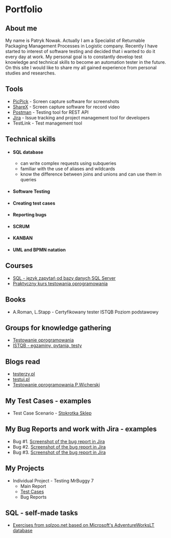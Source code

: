 # Portfolio
## About me
My name is Patryk Nowak. Actually I am a Specialist of Returnable Packaging Management Processes in Logistic company. Recently I have started to interest of software testing and decided that i wanted to do it every day at work. My personal goal is to constantly develop test knowledge and technical skills to become an automation tester in the future. On this site I would like to share my all gained experience from personal studies and researches.
## Tools
* [PicPick](https://picpick.app/pl/) - Screen capture software for screenshots
* [ShareX](https://getsharex.com) - Screen capture software for record video
* [Postman](https://www.postman.com) - Testing tool for REST API
* [Jira](https://www.atlassian.com/pl/software/jira) - Issue tracking and project management tool for developers
* TestLink - Test management tool
## Technical skills
* #### SQL database
  * can write complex requests using subqueries
  * familiar with the use of aliases and wildcards
  * know the difference between joins and unions and can use them in queries
* #### Software Testing
* #### Creating test cases
* #### Reporting bugs
* #### SCRUM
* #### KANBAN
* #### UML and BPMN natation
## Courses
* [SQL - język zapytań od bazy danych SQL Server](https://www.udemy.com/course/kurs-sql)
* [Praktyczny kurs testowania oprogramowania](https://www.udemy.com/course/praktyczny-kurs-testowania-oprogramowania)
## Books
* A.Roman, L.Stapp - Certyfikowany tester ISTQB Poziom podstawowy
## Groups for knowledge gathering
* [Testowanie oprogramowania](https://www.facebook.com/groups/TestowanieOprogramowania)
* [ISTQB - egzaminy, pytania, testy](https://www.facebook.com/groups/194288250951242)
## Blogs read
* [testerzy.pl](https://testerzy.pl)
* [testuj.pl](https://testuj.pl/blog/)
* [Testowanie oprogramowania P.Wicherski](https://pwicherski.gitbook.io/testowanie-oprogramowania/)
## My Test Cases - examples
* Test Case Scenario - [Stokrotka Sklep](https://drive.google.com/file/d/1fljlqdIdEFgaBWVysQPstlPHJ2QNHsNL/view?usp=sharing)
## My Bug Reports and work with Jira - examples
* Bug #1. [Screenshot of the bug report in Jira](https://drive.google.com/file/d/12WOwPOieVAlrGhdkW3H-U6XpZkIVYk67/view?usp=sharing)
* Bug #2. [Screenshot of the bug report in Jira](https://drive.google.com/file/d/1vGTXQA3WtnE5rmMfIbx-x8lIvN_XYtp8/view?usp=sharing)
* Bug #3. [Screenshot of the bug report in Jira](https://drive.google.com/file/d/1TNqLuIU1jWUYQmtbcxpY4GUV5Ps2iDMv/view?usp=sharing)
## My Projects
* Individual Project - Testing MrBuggy 7
  * Main Report
  * [Test Cases](https://drive.google.com/drive/folders/19p2g3N0y57Ols8BXPBgrIFIu9lwhcKYq?usp=sharing)
  * Bug Reports 
## SQL - self-made tasks
* [Exercises from sqlzoo.net based on Microsoft's AdventureWorksLT database](https://github.com/nvcrox/portfolio/blob/main/Advance_Works%20Zadania.sql)
